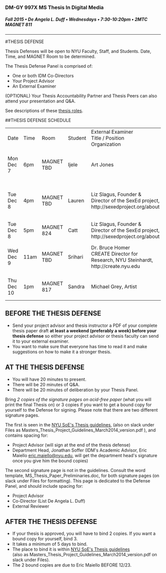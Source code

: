 ### DM-GY 997X MS Thesis In Digital Media
##### Fall 2015 • De Angela L. Duff • Wednesdays • 7:30-10:20pm • 2MTC MAGNET 811 

---
#THESIS DEFENSE

Thesis Defenses will be open to NYU Faculty, Staff, and Students. Date, Time, and MAGNET Room to be determined.

The Thesis Defense Panel is comprised of:
* One or both IDM Co-Directors
* Your Project Advisor
* An External Examiner

(OPTIONAL) Your Thesis Accountability Partner and Thesis Peers can also attend your presentation and Q&A.

See descriptions of these [thesis roles](thesis_roles.md).

##THESIS DEFENSE SCHEDULE

<table>
<tr>
    <td>Date</td>
    <td>Time</td>
    <td>Room</td>
    <td>Student</td>
    <td>External Examiner<br>Title / Position<br>Organization</td>
    <td>Project Advisor<br>Title / Position<br>Organization</td>
</tr>
<tr>
<td>Mon Dec 7</td>
<td>6pm</td>
<td>MAGNET TBD</td>
<td>Ijele</td>
<td>Art Jones</td>
<td>Dr. Roger Friedland<br>Visiting Professor, Media, Culture, and Communication, NYU Steinhardt</td>
</tr>
<tr>
<td>Tue Dec 8</td>
<td>4pm</td>
<td>MAGNET TBD</td>
<td>Lauren</td>
<td>Liz Slagus, Founder & Director of the SexEd project, http://sexedproject.org/about</td>
<td>Dr. Ricki Goldman<br>Professor of Educational Communication and Technology, NYU Steinhardt</td>
</tr>
<tr>
<td>Tue Dec 8</td>
<td>5pm</td>
<td>MAGNET 824</td>
<td>Catt</td>
<td>Liz Slagus, Founder & Director of the SexEd project, http://sexedproject.org/about</td>
<td>Frank Lantz<br>Director, NYU Game Center, NYU Tisch</td>
</tr>
<tr>
<td>Wed Dec 9</td>
<td>11am</td>
<td>MAGNET TBD</td>
<td>Srihari</td>
<td>Dr. Bruce Homer<br>CREATE Director for Research, NYU Steinhardt, http://create.nyu.edu</td>
<td>Alvaro Olsen<br>CREATE Assistant Research Scientist, NYU Steinhardt, http://create.nyu.edu</td>
</tr>
<tr>
<td>Thu Dec 10</td>
<td>1pm</td>
<td>MAGNET 817</td>
<td>Sandra</td>
<td>Michael Grey, Artist</td>
<td>Beth Rosenberg<br>Integrated Digital Media (IDM)<br>NYU Engineering</td>
</tr>

</table>

## BEFORE THE THESIS DEFENSE
* Send your project advisor and thesis instructor a PDF of your complete thesis paper draft **at least a weekend (preferably a week) before your thesis defense** so either your project advisor or thesis faculty can send it to your external examiner. 
* You want to make sure that everyone has time to read it and make suggestions on how to make it a stronger thesis. 


## AT THE THESIS DEFENSE

* You will have 20 minutes to present.
* There will be 20 minutes of Q&A.
* There will be 20 minutes of deliberation by your Thesis Panel.

Bring *2 copies of the signature pages on acid-free paper* (what you will print the final Thesis on) or 3 copies if you want to get a bound copy for yourself to the Defense for signing. Please note that there are two different signature pages.

The first is seen in the [NYU SoE's Thesis guidelines](http://engineering.nyu.edu/files/Master's%20Thesis%20and%20Project%20Guidelines_March2014%20version.pdf), (also on slack  under Files as Masters_Thesis_Project_Guidelines_March2014_version.pdf ), and contains spacing for:
* Project Advisor (will sign at the end of the thesis defense) 
* Department Head, Jonathan Soffer (IDM's Academic Advisor, Eric Maiello eric.maiello@nyu.edu, will get the department head's signature once you give him the bound copies)

The second signature page is not in the guidelines. Consult the word template, MS_Thesis_Paper_Preliminaries.doc, for both signature pages (on slack  under Files for formatting). This page is dedicated to the Defense Panel, and should include spacing for:
* Project Advisor
* Co-Director (List De Angela L. Duff)
* External Reviewer


## AFTER THE THESIS DEFENSE

* If your thesis is approved, you will have to bind 2 copies. If you want a bound copy for yourself, bind 3. 
* It takes a minimum of 5 days to bind. 
* The place to bind it is within [NYU SoE's Thesis guidelines](http://engineering.nyu.edu/files/Master's%20Thesis%20and%20Project%20Guidelines_March2014%20version.pdf)<br>(also as Masters_Thesis_Project_Guidelines_March2014_version.pdf on slack under Files).
* The 2 bound copies are due to Eric Maiello BEFORE 12/23.

















